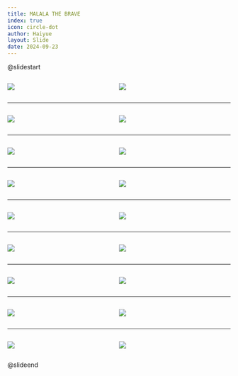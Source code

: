 ```yaml
---
title: MALALA THE BRAVE
index: true
icon: circle-dot
author: Haiyue
layout: Slide
date: 2024-09-23
---
```

 
@slidestart

<div style="display:flex">
<div style="flex:1">

![](https://raw.githubusercontent.com/yclord/reading/refs/heads/master/english/Level-X/MALALA%20THE%20BRAVE/001.webp)
</div>
<div style="flex:1">

![](https://raw.githubusercontent.com/yclord/reading/refs/heads/master/english/Level-X/MALALA%20THE%20BRAVE/002.webp)
</div>
</div>

---

<div style="display:flex">
<div style="flex:1">

![](https://raw.githubusercontent.com/yclord/reading/refs/heads/master/english/Level-X/MALALA%20THE%20BRAVE/003.webp)
</div>
<div style="flex:1">

![](https://raw.githubusercontent.com/yclord/reading/refs/heads/master/english/Level-X/MALALA%20THE%20BRAVE/004.webp)
</div>
</div>

---

<div style="display:flex">
<div style="flex:1">

![](https://raw.githubusercontent.com/yclord/reading/refs/heads/master/english/Level-X/MALALA%20THE%20BRAVE/005.webp)
</div>
<div style="flex:1">

![](https://raw.githubusercontent.com/yclord/reading/refs/heads/master/english/Level-X/MALALA%20THE%20BRAVE/006.webp)
</div>
</div>

---

<div style="display:flex">
<div style="flex:1">

![](https://raw.githubusercontent.com/yclord/reading/refs/heads/master/english/Level-X/MALALA%20THE%20BRAVE/007.webp)
</div>
<div style="flex:1">

![](https://raw.githubusercontent.com/yclord/reading/refs/heads/master/english/Level-X/MALALA%20THE%20BRAVE/008.webp)
</div>
</div>

---

<div style="display:flex">
<div style="flex:1">

![](https://raw.githubusercontent.com/yclord/reading/refs/heads/master/english/Level-X/MALALA%20THE%20BRAVE/009.webp)
</div>
<div style="flex:1">

![](https://raw.githubusercontent.com/yclord/reading/refs/heads/master/english/Level-X/MALALA%20THE%20BRAVE/010.webp)
</div>
</div>

---

<div style="display:flex">
<div style="flex:1">

![](https://raw.githubusercontent.com/yclord/reading/refs/heads/master/english/Level-X/MALALA%20THE%20BRAVE/011.webp)
</div>
<div style="flex:1">

![](https://raw.githubusercontent.com/yclord/reading/refs/heads/master/english/Level-X/MALALA%20THE%20BRAVE/012.webp)
</div>
</div>

---

<div style="display:flex">
<div style="flex:1">

![](https://raw.githubusercontent.com/yclord/reading/refs/heads/master/english/Level-X/MALALA%20THE%20BRAVE/013.webp)
</div>
<div style="flex:1">

![](https://raw.githubusercontent.com/yclord/reading/refs/heads/master/english/Level-X/MALALA%20THE%20BRAVE/014.webp)
</div>
</div>

---

<div style="display:flex">
<div style="flex:1">

![](https://raw.githubusercontent.com/yclord/reading/refs/heads/master/english/Level-X/MALALA%20THE%20BRAVE/015.webp)
</div>
<div style="flex:1">

![](https://raw.githubusercontent.com/yclord/reading/refs/heads/master/english/Level-X/MALALA%20THE%20BRAVE/016.webp)
</div>
</div>

---

<div style="display:flex">
<div style="flex:1">

![](https://raw.githubusercontent.com/yclord/reading/refs/heads/master/english/Level-X/MALALA%20THE%20BRAVE/017.webp)
</div>
<div style="flex:1">

![](https://raw.githubusercontent.com/yclord/reading/refs/heads/master/english/Level-X/MALALA%20THE%20BRAVE/018.webp)
</div>
</div>

@slideend